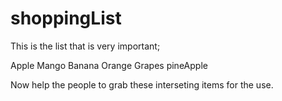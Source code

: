 # shoppingList
This is the list that is very important;

Apple
Mango 
Banana
Orange
Grapes
pineApple

Now help the people to grab these interseting items for the use.
